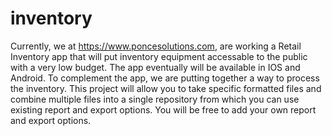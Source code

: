 # inventory
Currently, we at https://www.poncesolutions.com, are working a Retail Inventory app that will put inventory equipment accessable to the public with a very low budget. The app eventually will be available in IOS and Android.
To complement the app, we are putting together a way to process the inventory.
This project will allow you to take specific formatted files and combine multiple files into a single repository from which you can use existing report and export options. You will be free to add your own report and export options.
